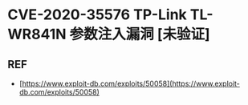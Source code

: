 # CVE-2020-35576 TP-Link TL-WR841N 参数注入漏洞 [未验证]

## REF

- [https://www.exploit-db.com/exploits/50058](https://www.exploit-db.com/exploits/50058)